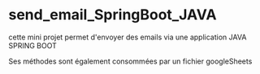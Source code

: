 # send_email_SpringBoot_JAVA

cette mini projet permet d'envoyer des emails via une application JAVA SPRING BOOT

Ses méthodes sont également consommées par un fichier googleSheets 
